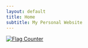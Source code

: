 ```yaml
---
layout: default
title: Home
subtitle: My Personal Website
---
```

<a href="https://www.flagcounter.me/details/cZ9"><img class="inversion" src="https://www.flagcounter.me/cZ9/" alt="Flag Counter"></a>
